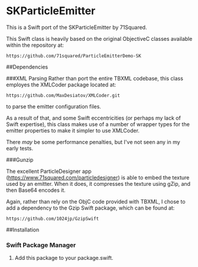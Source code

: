# SKParticleEmitter

This is a Swift port of the SKParticleEmitter by 71Squared.

This Swift class is heavily based on the original ObjectiveC classes available within the repository at:

    https://github.com/71squared/ParticleEmitterDemo-SK

##Dependencies

###XML Parsing
Rather than port the entire TBXML codebase, this class employes the XMLCoder package located at:

    https://github.com/MaxDesiatov/XMLCoder.git
    
to parse the emitter configuration files.

As a result of that, and some Swift eccentricities (or perhaps my lack of Swift expertise), this
class makes use of a number of wrapper types for the emitter properties to make it simpler to
use XMLCoder.

There _may_ be some performance penalties, but I've not seen any in my early tests.

###Gunzip

The excellent ParticleDesigner app (https://www.71squared.com/particledesigner) is able to
embed the texture used by an emitter.  When it does, it compresses the texture using gZip,
and then Base64 encodes it.

Again, rather than rely on the ObjC code provided with TBXML, I chose to add a dependency to 
the Gzip Swift package, which can be found at:

    https://github.com/1024jp/GzipSwift
    
##Installation

### Swift Package Manager

1. Add this package to your package.swift.


